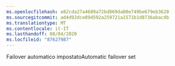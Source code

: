 ```yaml
---
ms.openlocfilehash: e82cda27a4689a72bd869da00e749be679eb3620
ms.sourcegitcommit: ad4d92dce894592a259721a1571b1d8736abacdb
ms.translationtype: MT
ms.contentlocale: it-IT
ms.lasthandoff: 08/04/2020
ms.locfileid: "87627987"
---
```

<span data-ttu-id="a924b-101">Failover automatico impostato</span><span class="sxs-lookup"><span data-stu-id="a924b-101">Automatic failover set</span></span>
